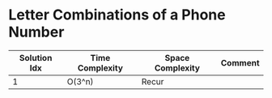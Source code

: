 # Letter Combinations of a Phone Number

| Solution Idx | Time Complexity | Space Complexity | Comment |
| ------------ | --------------- | ---------------- | ------- |
| 1            | O(3^n)          | Recur            |         |
